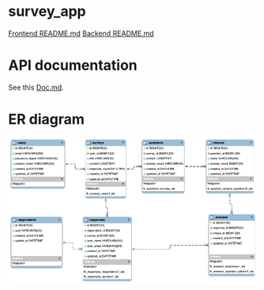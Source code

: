 # survey_app

[Frontend README.md](survey_frontend/README.md)
[Backend README.md](survey_backend/README.md)

# API documentation

See this [Doc.md](docs/README.md).

# ER diagram

![ER diagram](assets/er.png)

